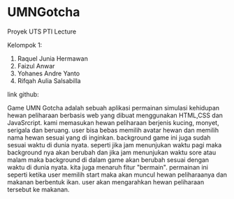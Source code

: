 # UMNGotcha
Proyek UTS PTI Lecture

Kelompok 1:
1. Raquel Junia Hermawan
2. Faizul Anwar
3. Yohanes Andre Yanto
4. Rifqah Aulia Salsabilla

link github:

Game UMN Gotcha adalah sebuah aplikasi permainan simulasi kehidupan hewan peliharaan berbasis web yang dibuat menggunakan HTML,CSS dan JavaSrcript. kami memasukan hewan peliharaan berjenis kucing, monyet, serigala dan beruang. user bisa bebas memilih avatar hewan dan memilih nama hewan sesuai yang di inginkan. background game ini juga sudah sesuai waktu di dunia nyata. seperti jika jam menunjukan waktu pagi maka background nya akan berubah  dan jika jam menunjukan waktu sore atau malam maka background di dalam game akan berubah sesuai dengan waktu di dunia nyata. kita juga menaruh fitur "bermain". permainan ini seperti ketika user memilih start maka akan muncul hewan peliharaanya dan makanan berbentuk  ikan. user akan mengarahkan hewan peliharaan tersebut ke makanan.